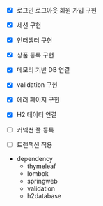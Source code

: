 - [x] 로그인 로그아웃 회원 가입 구현  
- [x] 세션 구현 
- [x] 인터셉터 구현
- [x] 상품 등록 구현
- [x] 메모리 기반 DB 연결
- [x] validation 구현
- [x] 에러 페이지 구현 
- [x] H2 데이터 연결
- [ ] 커넥션 풀 등록
- [ ] 트랜잭션 적용



- dependency
  - thymeleaf
  - lombok
  - springweb
  - validation
  - h2database